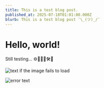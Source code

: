 ```yaml
---
title: This is a test blog post.
published_at: 2025-07-18T01:01:00.000Z
blurb: This is a test blog post ¯\_(ツ)_/¯
---
```


# Hello, world!

Still testing... ⚙️👷🏻‍♂️🛠️🔧

![text if the image fails to load](https://external-content.duckduckgo.com/iu/?u=https%3A%2F%2Fimg.freepik.com%2Fpremium-photo%2Fhandsome-cat-engineer-construction-worker-sitting-table_1033130-455.jpg&f=1&nofb=1&ipt=82ccb09bd2e2208ca1ae6a09dfa7d925a3ca923746799516b6c8e056ceeb60b4 "Still testing... ⚙️👷🏻‍♂️🛠️🔧")

[logo]: https://external-content.duckduckgo.com/iu/?u=https%3A%2F%2Fimg.freepik.com%2Fpremium-photo%2Fcrafty-cat-engineer-handsome-construction-worker-sitting-generative-by-ai_960080-4913.jpg&f=1&nofb=1&ipt=5f722777c7f15a03ba8ffcc79c4239eeca2885fd4a9dc0bc6dc83e3bfeb38576 "Still testing... ⚙️👷🏻‍♂️🛠️🔧"
![error text][logo]
